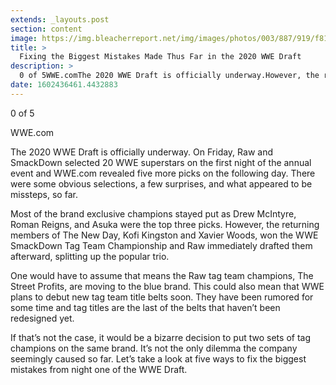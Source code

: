 ```yaml
--- 
extends: _layouts.post 
section: content 
image: https://img.bleacherreport.net/img/images/photos/003/887/919/f817cd6f7f6a76686d7205ec61d3eb07_crop_exact.jpg?w=1200&h=1200&q=75 
title: > 
  Fixing the Biggest Mistakes Made Thus Far in the 2020 WWE Draft 
description: > 
  0 of 5WWE.comThe 2020 WWE Draft is officially underway.However, the returning members of The New Day, Kofi Kingston and Xavier Woods, won the WWE SmackDown Tag Team Championship and Raw immediately drafted them afterward, splitting up the popular trio.One would have to assume that means the Raw tag team champions, The Street Profits, are moving to the blue brand.This could also mean that WWE plans to debut new tag team title belts soon.Let’s take a look at five ways to fix the biggest mistakes from night one of the WWE Draft. 
date: 1602436461.4432883 
--- 
```

0 of 5

WWE.com

The 2020 WWE Draft is officially underway. On Friday, Raw and SmackDown selected 20 WWE superstars on the first night of the annual event and WWE.com revealed five more picks on the following day. There were some obvious selections, a few surprises, and what appeared to be missteps, so far.

Most of the brand exclusive champions stayed put as Drew McIntyre, Roman Reigns, and Asuka were the top three picks. However, the returning members of The New Day, Kofi Kingston and Xavier Woods, won the WWE SmackDown Tag Team Championship and Raw immediately drafted them afterward, splitting up the popular trio.

One would have to assume that means the Raw tag team champions, The Street Profits, are moving to the blue brand. This could also mean that WWE plans to debut new tag team title belts soon. They have been rumored for some time and tag titles are the last of the belts that haven’t been redesigned yet.

If that’s not the case, it would be a bizarre decision to put two sets of tag champions on the same brand. It’s not the only dilemma the company seemingly caused so far. Let’s take a look at five ways to fix the biggest mistakes from night one of the WWE Draft.